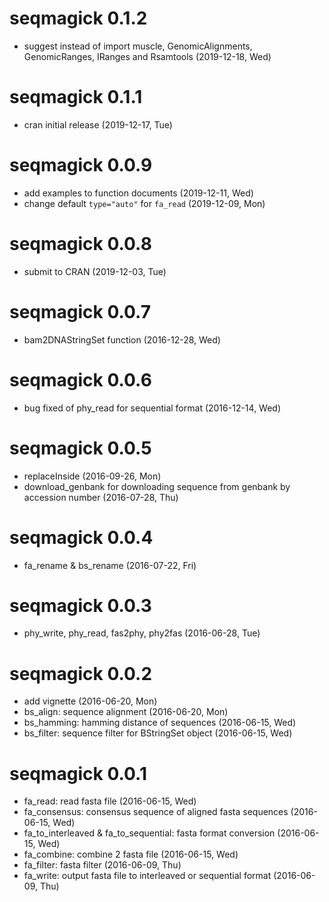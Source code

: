 # seqmagick 0.1.2

+ suggest instead of import muscle, GenomicAlignments, GenomicRanges, IRanges and Rsamtools (2019-12-18, Wed)

# seqmagick 0.1.1

+ cran initial release (2019-12-17, Tue)

# seqmagick 0.0.9

+ add examples to function documents (2019-12-11, Wed)
+ change default `type="auto"` for `fa_read` (2019-12-09, Mon)

# seqmagick 0.0.8

+ submit to CRAN (2019-12-03, Tue)

# seqmagick 0.0.7

+ bam2DNAStringSet function (2016-12-28, Wed)

# seqmagick 0.0.6

+ bug fixed of phy_read for sequential format (2016-12-14, Wed)

# seqmagick 0.0.5

+ replaceInside (2016-09-26, Mon)
+ download_genbank for downloading sequence from genbank by accession number (2016-07-28, Thu)

# seqmagick 0.0.4

+ fa_rename & bs_rename (2016-07-22, Fri)

# seqmagick 0.0.3

+ phy_write, phy_read, fas2phy, phy2fas (2016-06-28, Tue)

# seqmagick 0.0.2

+ add vignette (2016-06-20, Mon)
+ bs_align: sequence alignment (2016-06-20, Mon)
+ bs_hamming: hamming distance of sequences (2016-06-15, Wed)
+ bs_filter: sequence filter for BStringSet object (2016-06-15, Wed)

# seqmagick 0.0.1

+ fa_read: read fasta file (2016-06-15, Wed)
+ fa_consensus: consensus sequence of aligned fasta sequences (2016-06-15, Wed)
+ fa_to_interleaved & fa_to_sequential: fasta format conversion (2016-06-15, Wed)
+ fa_combine: combine 2 fasta file (2016-06-15, Wed)
+ fa_filter: fasta filter (2016-06-09, Thu)
+ fa_write: output fasta file to interleaved or sequential format (2016-06-09, Thu)